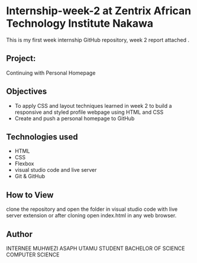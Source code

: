 # Internship-week-2 at Zentrix African Technology Institute Nakawa
This is my first week  internship GitHub repository, week 2 report attached .
## Project:
Continuing with Personal Homepage
## Objectives
- To apply CSS and layout techniques learned in week 2 to build a responsive and styled profile webpage using HTML and CSS 
- Create and push a personal homepage to GitHub
## Technologies used
- HTML
- CSS
- Flexbox
- visual studio code and live server
- Git & GitHub
## How to View
clone the repository and open the folder in visual studio code with live server extension or after cloning open index.html in any web browser.
## Author
INTERNEE MUHWEZI ASAPH
UTAMU STUDENT 
BACHELOR OF SCIENCE COMPUTER SCIENCE
